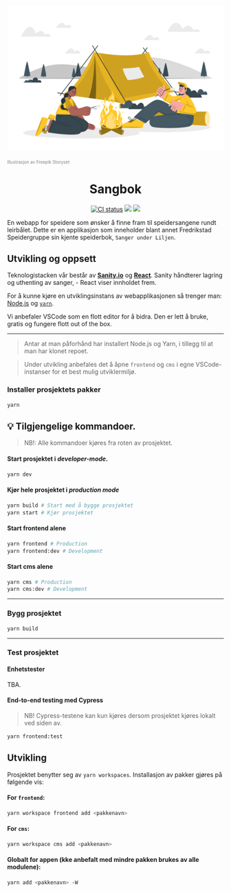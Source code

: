 <p align="center"><img src="assets/Camping-cuate.svg" alt="Sangbok Logo"  /></p>
<p align=""><a href="https://storyset.com/people" style="color: gray; font-size: 10px;text-decoration: none">Illustrasjon av Freepik Storyset</a></p>
<h1 align="center">
Sangbok
</h1>

<p align="center">
  <a href="https://github.com/1-fredrikstad/sangbok/actions/workflows/ci.yml">
      <img src="https://github.com/1-fredrikstad/sangbok/actions/workflows/ci.yml/badge.svg" alt="CI status"/></a>
  <a href="https://github.com/1-fredrikstad/sangbok/blob/main/LICENSE" alt="Release version">
      <img src="https://img.shields.io/github/license/1-fredrikstad/sangbok" /></a>
  <a href="https://github.com/1-fredrikstad/sangbok/issues" alt="Release version">
      <img src="https://img.shields.io/github/issues/1-fredrikstad/sangbok" /></a>
</p>

En webapp for speidere som ønsker å finne fram til speidersangene rundt leirbålet. Dette er en applikasjon som inneholder blant annet Fredrikstad Speidergruppe sin kjente speiderbok, `Sanger under Liljen`.

## Utvikling og oppsett

Teknologistacken vår består av [**Sanity.io**](https://www.sanity.io/) og [**React**](https://reactjs.org/). Sanity håndterer lagring og uthenting av sanger, - React viser innholdet frem.

For å kunne kjøre en utviklingsinstans av webapplikasjonen så trenger man: [Node.js](https://nodejs.org/en/download/) og [`yarn`](https://classic.yarnpkg.com/en/docs/install).

Vi anbefaler VSCode som en flott editor for å bidra. Den er lett å bruke, gratis og fungere flott out of the box.

---

> Antar at man påforhånd har installert Node.js og Yarn, i tillegg til at man har klonet repoet.

> Under utvikling anbefales det å åpne `frontend` og `cms` i egne VSCode-instanser for et best mulig utviklermiljø.

### Installer prosjektets pakker

```zsh
yarn
```

## 💡 Tilgjengelige kommandoer.

> NB!: Alle kommandoer kjøres fra roten av prosjektet.

#### Start prosjektet i _developer-mode_.

```zsh
yarn dev
```

#### Kjør hele prosjektet i _production mode_

```zsh
yarn build # Start med å bygge prosjektet
yarn start # Kjør prosjektet
```

#### Start frontend alene

```zsh
yarn frontend # Production
yarn frontend:dev # Development
```

#### Start cms alene

```zsh
yarn cms # Production
yarn cms:dev # Development
```

---

### Bygg prosjektet

```zsh
yarn build
```

---

### Test prosjektet

#### Enhetstester

TBA.

#### End-to-end testing med Cypress

> NB! Cypress-testene kan kun kjøres dersom prosjektet kjøres lokalt ved siden av.

```zsh
yarn frontend:test
```

## Utvikling

Prosjektet benytter seg av `yarn workspaces`. Installasjon av pakker gjøres på følgende vis:

#### For `frontend`:

```zsh
yarn workspace frontend add <pakkenavn>
```

#### For `cms`:

```zsh
yarn workspace cms add <pakkenavn>
```

#### Globalt for appen (kke anbefalt med mindre pakken brukes av alle modulene):

```zsh
yarn add <pakkenavn> -W
```
